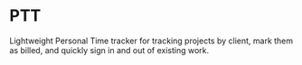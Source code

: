 # PTT
Lightweight Personal Time tracker for tracking projects by client, mark them as billed, and quickly sign in and out of existing work.
